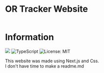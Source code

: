 # OR Tracker Website
<img src="https://cloud-obyau20pr-hack-club-bot.vercel.app/0image.png" alt="" />

# Information

![](https://tokei.rs/b1/github/abstra208/or-tracker-website)
![TypeScript](https://img.shields.io/badge/Made%20with-TypeScript-1f425f.svg)
![License: MIT](https://img.shields.io/badge/License-MIT-yellow.svg)

This website was made using Next.js and Css.<br>
I don't have time to make a readme.md
